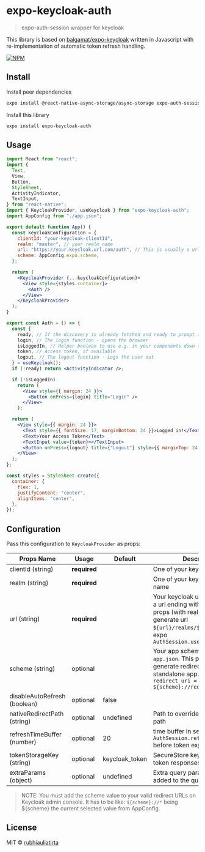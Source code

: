 # expo-keycloak-auth

> expo-auth-session wrapper for keycloak

This library is based on [balgamat/expo-keycloak](https://www.npmjs.com/package/expo-keycloak) written in Javascript with re-implementation of automatic token refresh handling.

[![NPM](https://img.shields.io/npm/v/expo-keycloak-auth.svg)](https://www.npmjs.com/package/expo-keycloak-auth)

## Install

Install peer dependencies

```bash
expo install @react-native-async-storage/async-storage expo-auth-session expo-random
```

Install this library

```bash
expo install expo-keycloak-auth
```

## Usage

```jsx
import React from "react";
import {
  Text,
  View,
  Button,
  StyleSheet,
  ActivityIndicator,
  TextInput,
} from "react-native";
import { KeycloakProvider, useKeycloak } from "expo-keycloak-auth";
import AppConfig from "./app.json";

export default function App() {
  const keycloakConfiguration = {
    clientId: "your-keycloak-clientId",
    realm: "master", // your realm name
    url: "https://your.keycloak.url.com/auth", // This is usually a url ending with /auth
    scheme: AppConfig.expo.scheme,
  };

  return (
    <KeycloakProvider {...keycloakConfiguration}>
      <View style={styles.container}>
        <Auth />
      </View>
    </KeycloakProvider>
  );
}

export const Auth = () => {
  const {
    ready, // If the discovery is already fetched and ready to prompt authentication flow
    login, // The login function - opens the browser
    isLoggedIn, // Helper boolean to use e.g. in your components down the tree
    token, // Access token, if available
    logout, // The logout function - Logs the user out
  } = useKeycloak();
  if (!ready) return <ActivityIndicator />;

  if (!isLoggedIn)
    return (
      <View style={{ margin: 24 }}>
        <Button onPress={login} title="Login" />
      </View>
    );

  return (
    <View style={{ margin: 24 }}>
      <Text style={{ fontSize: 17, marginBottom: 24 }}>Logged in!</Text>
      <Text>Your Access Token</Text>
      <TextInput value={token}></TextInput>
      <Button onPress={logout} title={"Logout"} style={{ marginTop: 24 }} />
    </View>
  );
};

const styles = StyleSheet.create({
  container: {
    flex: 1,
    justifyContent: "center",
    alignItems: "center",
  },
});
```

## Configuration

Pass this configuration to `KeycloakProvider` as props:

| Props Name                   | Usage        | Default        | Description                                                                                                                                                                 |
| ---------------------------- | ------------ | -------------- | --------------------------------------------------------------------------------------------------------------------------------------------------------------------------- |
| clientId (string)            | **required** |                | One of your keycloak clientId                                                                                                                                               |
| realm (string)               | **required** |                | One of your keycloak realm name                                                                                                                                             |
| url (string)                 | **required** |                | Your keycloak url. This is usually a url ending with /auth. This props (with realm) used to generate url `${url}/realms/${realm}` for expo `AuthSession.useAutoDiscovery()` |
| scheme (string)              | optional     |                | Your app scheme defined in `app.json`. This props used to generate redirect uri scheme for standalone app. `default redirect_uri = ${scheme}://redirect/auth`               |
| disableAutoRefresh (boolean) | optional     | false          |                                                                                                                                                                             |
| nativeRedirectPath (string)  | optional     | undefined      | Path to override default redirect path                                                                                                                                      |
| refreshTimeBuffer (number)   | optional     | 20             | time buffer in seconds to invoke `AuthSession.refreshAsync()` before token expires.                                                                                         |
| tokenStorageKey (string)     | optional     | keycloak_token | SecureStore key to save your token responses.                                                                                                                              |
| extraParams (object)         | optional     | undefined      | Extra query params that'll be added to the query string                                                                                                                     |

> NOTE: You must add the scheme value to your valid redirect URLs on Keycloak admin console. It has to be like: `${scheme}://*` being ${scheme} the current selected value from AppConfig.

## License

MIT © [rubhiauliatirta](https://github.com/rubhiauliatirta)
